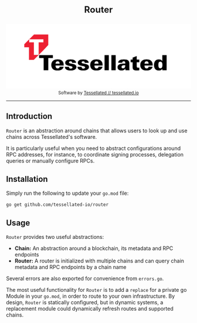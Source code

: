 <div align="center">
<p style="font-size:24px; font-weight: bold;">Router</p>
<p>
      <img alt="Tessellated Logo" src="media/tessellated-logo.png" />
<small>Software by <a href="https://tessellated.io" target="_blank"> Tessellated // tessellated.io</a></small>
</p>
</div>

---

## Introduction

`Router` is an abstraction around chains that allows users to look up and use chains across Tessellated's software. 

It is particularly useful when you need to abstract configurations around RPC addresses, for instance, to coordinate signing processes, delegation queries or manually configure RPCs.

## Installation

Simply run the following to update your `go.mod` file:

```
go get github.com/tessellated-io/router
```

## Usage

`Router` provides two useful abstractions:
- **Chain:** An abstraction around a blockchain, its metadata and RPC endpoints
- **Router:** A router is initialized with multiple chains and can query chain metadata and RPC endpoints by a chain name

Several errors are also exported for convenience from `errors.go`.

The most useful functionality for `Router` is to add a `replace` for a private go Module in your `go.mod`, in order to route to your own infrastructure. By design, `Router` is statically configured, but in dynamic systems, a replacement module could dynamically refresh routes and supported chains.
